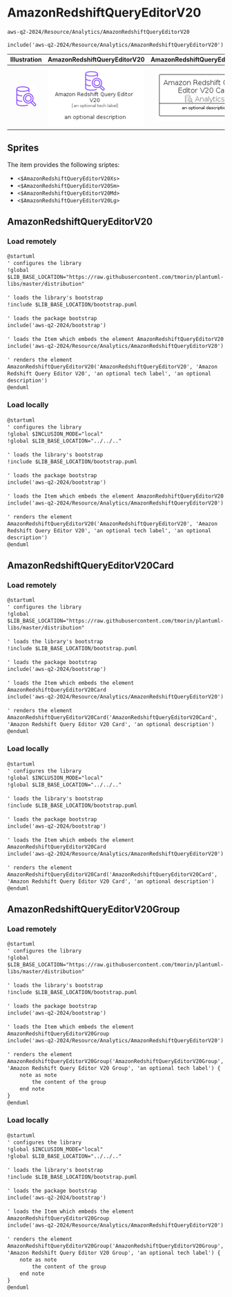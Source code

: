 # AmazonRedshiftQueryEditorV20


```text
aws-q2-2024/Resource/Analytics/AmazonRedshiftQueryEditorV20
```

```text
include('aws-q2-2024/Resource/Analytics/AmazonRedshiftQueryEditorV20')
```



| Illustration | AmazonRedshiftQueryEditorV20 | AmazonRedshiftQueryEditorV20Card | AmazonRedshiftQueryEditorV20Group |
| :---: | :---: | :---: | :---: |
| ![illustration for Illustration](../../../aws-q2-2024/Resource/Analytics/AmazonRedshiftQueryEditorV20.png) | ![illustration for AmazonRedshiftQueryEditorV20](../../../aws-q2-2024/Resource/Analytics/AmazonRedshiftQueryEditorV20.Local.png) | ![illustration for AmazonRedshiftQueryEditorV20Card](../../../aws-q2-2024/Resource/Analytics/AmazonRedshiftQueryEditorV20Card.Local.png) | ![illustration for AmazonRedshiftQueryEditorV20Group](../../../aws-q2-2024/Resource/Analytics/AmazonRedshiftQueryEditorV20Group.Local.png) |



## Sprites
The item provides the following sriptes:

- `<$AmazonRedshiftQueryEditorV20Xs>`
- `<$AmazonRedshiftQueryEditorV20Sm>`
- `<$AmazonRedshiftQueryEditorV20Md>`
- `<$AmazonRedshiftQueryEditorV20Lg>`





## AmazonRedshiftQueryEditorV20

### Load remotely
```plantuml
@startuml
' configures the library
!global $LIB_BASE_LOCATION="https://raw.githubusercontent.com/tmorin/plantuml-libs/master/distribution"

' loads the library's bootstrap
!include $LIB_BASE_LOCATION/bootstrap.puml

' loads the package bootstrap
include('aws-q2-2024/bootstrap')

' loads the Item which embeds the element AmazonRedshiftQueryEditorV20
include('aws-q2-2024/Resource/Analytics/AmazonRedshiftQueryEditorV20')

' renders the element
AmazonRedshiftQueryEditorV20('AmazonRedshiftQueryEditorV20', 'Amazon Redshift Query Editor V20', 'an optional tech label', 'an optional description')
@enduml
```

### Load locally
```plantuml
@startuml
' configures the library
!global $INCLUSION_MODE="local"
!global $LIB_BASE_LOCATION="../../.."

' loads the library's bootstrap
!include $LIB_BASE_LOCATION/bootstrap.puml

' loads the package bootstrap
include('aws-q2-2024/bootstrap')

' loads the Item which embeds the element AmazonRedshiftQueryEditorV20
include('aws-q2-2024/Resource/Analytics/AmazonRedshiftQueryEditorV20')

' renders the element
AmazonRedshiftQueryEditorV20('AmazonRedshiftQueryEditorV20', 'Amazon Redshift Query Editor V20', 'an optional tech label', 'an optional description')
@enduml
```

## AmazonRedshiftQueryEditorV20Card

### Load remotely
```plantuml
@startuml
' configures the library
!global $LIB_BASE_LOCATION="https://raw.githubusercontent.com/tmorin/plantuml-libs/master/distribution"

' loads the library's bootstrap
!include $LIB_BASE_LOCATION/bootstrap.puml

' loads the package bootstrap
include('aws-q2-2024/bootstrap')

' loads the Item which embeds the element AmazonRedshiftQueryEditorV20Card
include('aws-q2-2024/Resource/Analytics/AmazonRedshiftQueryEditorV20')

' renders the element
AmazonRedshiftQueryEditorV20Card('AmazonRedshiftQueryEditorV20Card', 'Amazon Redshift Query Editor V20 Card', 'an optional description')
@enduml
```

### Load locally
```plantuml
@startuml
' configures the library
!global $INCLUSION_MODE="local"
!global $LIB_BASE_LOCATION="../../.."

' loads the library's bootstrap
!include $LIB_BASE_LOCATION/bootstrap.puml

' loads the package bootstrap
include('aws-q2-2024/bootstrap')

' loads the Item which embeds the element AmazonRedshiftQueryEditorV20Card
include('aws-q2-2024/Resource/Analytics/AmazonRedshiftQueryEditorV20')

' renders the element
AmazonRedshiftQueryEditorV20Card('AmazonRedshiftQueryEditorV20Card', 'Amazon Redshift Query Editor V20 Card', 'an optional description')
@enduml
```

## AmazonRedshiftQueryEditorV20Group

### Load remotely
```plantuml
@startuml
' configures the library
!global $LIB_BASE_LOCATION="https://raw.githubusercontent.com/tmorin/plantuml-libs/master/distribution"

' loads the library's bootstrap
!include $LIB_BASE_LOCATION/bootstrap.puml

' loads the package bootstrap
include('aws-q2-2024/bootstrap')

' loads the Item which embeds the element AmazonRedshiftQueryEditorV20Group
include('aws-q2-2024/Resource/Analytics/AmazonRedshiftQueryEditorV20')

' renders the element
AmazonRedshiftQueryEditorV20Group('AmazonRedshiftQueryEditorV20Group', 'Amazon Redshift Query Editor V20 Group', 'an optional tech label') {
    note as note
        the content of the group
    end note
}
@enduml
```

### Load locally
```plantuml
@startuml
' configures the library
!global $INCLUSION_MODE="local"
!global $LIB_BASE_LOCATION="../../.."

' loads the library's bootstrap
!include $LIB_BASE_LOCATION/bootstrap.puml

' loads the package bootstrap
include('aws-q2-2024/bootstrap')

' loads the Item which embeds the element AmazonRedshiftQueryEditorV20Group
include('aws-q2-2024/Resource/Analytics/AmazonRedshiftQueryEditorV20')

' renders the element
AmazonRedshiftQueryEditorV20Group('AmazonRedshiftQueryEditorV20Group', 'Amazon Redshift Query Editor V20 Group', 'an optional tech label') {
    note as note
        the content of the group
    end note
}
@enduml
```

